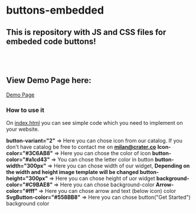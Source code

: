 # buttons-embedded
<h2> This is repository with JS and CSS files for embeded code buttons!  </h2>
<br/>
<br/>
<h2> View Demo Page here: </h2>
<a href="https://resurvey.github.io/buttons-embedded/">Demo Page</a>
<h3>How to use it</h3>
<p>On <a href="https://github.com/resurvey/buttons-embedded/blob/master/index.html">index.html</a> you can see simple code which you need to implement on your website.</p>

<p>

<b>button-variant="2"</b> => Here you can chose icon from our catalog. If you don't have catalog be free to contact me on <b>milan@crater.co</b>
<b>Icon-color="#3C6AB8"</b> => Here you can chose the color of icon
<b>button-color="#a1cd43"</b> => You can chose the letter color in button
<b>button-width="300px"</b>  => Here you can chose width of our widget, <b>Depending on the width and height image template will be changed </b>
<b>button-height="300px" </b> => Here you can chose height of uor widget
<b>background-color="#C9BAE8" </b> => Here you can chose background-color 
<b>Arrow-color="#fff" </b> => Here you can chose arrow and text (below icon) color
<b>SvgButton-color="#558BB8"</b> => Here you can chose button("Get Started") background color	

</p>
